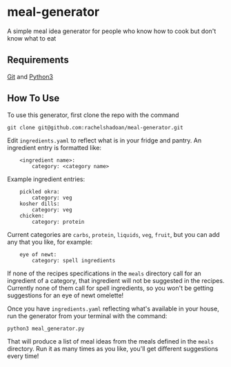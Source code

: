 # meal-generator
A simple meal idea generator for people who know how to cook but don't know what to eat

## Requirements

[Git](https://git-scm.com/) and [Python3](https://www.python.org/download/releases/3.0/)

## How To Use

To use this generator, first clone the repo with the command

```
git clone git@github.com:rachelshadoan/meal-generator.git
```

Edit `ingredients.yaml` to reflect what is in your fridge and pantry. An ingredient entry is formatted like:
```
    <ingredient name>:
        category: <category name>
```
Example ingredient entries:
```
    pickled okra:
        category: veg
    kosher dills:
        category: veg
    chicken:
        category: protein
```

Current categories are `carbs`, `protein`, `liquids`, `veg`, `fruit`, but you can add any that you like, for example:
```
    eye of newt:
        category: spell ingredients
```
If none of the recipes specifications in the `meals` directory call for an ingredient of a category, that ingredient will not be suggested in the recipes. Currently none of them call for spell ingredients, so you won't be getting suggestions for an eye of newt omelette!

Once you have `ingredients.yaml` reflecting what's available in your house, run the generator from your terminal with the command:

```
python3 meal_generator.py
```

That will produce a list of meal ideas from the meals defined in the `meals` directory. Run it as many times as you like,
you'll get different suggestions every time!